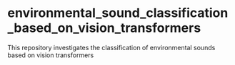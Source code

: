 # environmental_sound_classification_based_on_vision_transformers
This repository investigates the classification of environmental sounds based on vision transformers
